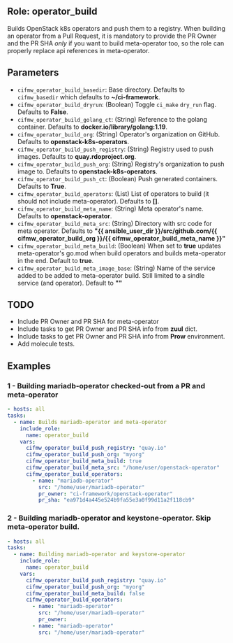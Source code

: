 ## Role: operator_build
Builds OpenStack k8s operators and push them to a registry.
When building an operator from a Pull Request, it is mandatory to provide the PR Owner and the PR SHA *only* if
you want to build meta-operator too, so the role can properly replace api references in meta-operator.

## Parameters
* `cifmw_operator_build_basedir`: Base directory. Defaults to `cifmw_basedir` which defaults to **~/ci-framework**.
* `cifmw_operator_build_dryrun`: (Boolean) Toggle `ci_make` `dry_run` flag. Defaults to **False**.
* `cifmw_operator_build_golang_ct`: (String) Reference to the golang container. Defaults to **docker.io/library/golang:1.19**.
* `cifmw_operator_build_org`: (String) Operator's organization on GitHub. Defaults to **openstack-k8s-operators**.
* `cifmw_operator_build_push_registry`: (String) Registry used to push images. Defaults to **quay.rdoproject.org**.
* `cifmw_operator_build_push_org`: (String) Registry's organization to push image to. Defaults to **openstack-k8s-operators**.
* `cifmw_operator_build_push_ct`: (Boolean) Push generated containers. Defaults to **True**.
* `cifmw_operator_build_operators`: (List) List of operators to build (it should not include meta-operator). Defaults to **[]**.
* `cifmw_operator_build_meta_name`: (String) Meta operator's name. Defaults to **openstack-operator**.
* `cifmw_operator_build_meta_src`: (String) Directory with src code for meta operator. Defaults to **"{{ ansible_user_dir }}/src/github.com/{{ cifmw_operator_build_org }}/{{ cifmw_operator_build_meta_name }}"**
* `cifmw_operator_build_meta_build`: (Boolean) When set to **true** updates meta-operator's go.mod when build operators and builds meta-operator in the end. Default to **true**.
* `cifmw_operator_build_meta_image_base`: (String) Name of the service added to be added to meta-operator build. Still limited to a sindle service (and operator). Default to **""**

## TODO
* Include PR Owner and PR SHA for meta-operator
* Include tasks to get PR Owner and PR SHA info from **zuul** dict.
* Include tasks to get PR Owner and PR SHA info from **Prow** environment.
* Add molecule tests.

## Examples
### 1 - Building mariadb-operator checked-out from a PR and meta-operator
  ```yaml
- hosts: all
  tasks:
    - name: Builds mariadb-operator and meta-operator
      include_role:
        name: operator_build
      vars:
        cifmw_operator_build_push_registry: "quay.io"
        cifmw_operator_build_push_org: "myorg"
        cifmw_operator_build_meta_build: true
        cifmw_operator_build_meta_src: "/home/user/openstack-operator"
        cifmw_operator_build_operators:
          - name: "mariadb-operator"
            src: "/home/user/mariadb-operator"
            pr_owner: "ci-framework/openstack-operator"
            pr_sha: "ea971d4a445e524b9fa55e3a0f99d11a2f118cb9"
  ```

### 2 - Building mariadb-operator and keystone-operator. Skip meta-operator build.
  ```yaml
- hosts: all
  tasks:
    - name: Building mariadb-operator and keystone-operator
      include_role:
        name: operator_build
      vars:
        cifmw_operator_build_push_registry: "quay.io"
        cifmw_operator_build_push_org: "myorg"
        cifmw_operator_build_meta_build: false
        cifmw_operator_build_operators:
          - name: "mariadb-operator"
            src: "/home/user/mariadb-operator"
            pr_owner:
          - name: "mariadb-operator"
            src: "/home/user/mariadb-operator"
  ```
